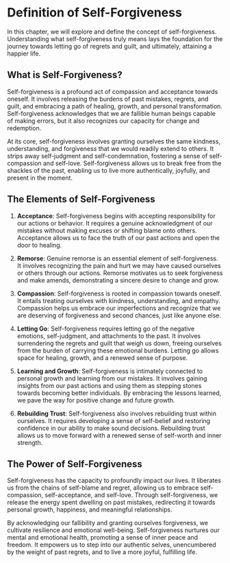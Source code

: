 Definition of Self-Forgiveness
=========================================

In this chapter, we will explore and define the concept of self-forgiveness. Understanding what self-forgiveness truly means lays the foundation for the journey towards letting go of regrets and guilt, and ultimately, attaining a happier life.

What is Self-Forgiveness?
-------------------------

Self-forgiveness is a profound act of compassion and acceptance towards oneself. It involves releasing the burdens of past mistakes, regrets, and guilt, and embracing a path of healing, growth, and personal transformation. Self-forgiveness acknowledges that we are fallible human beings capable of making errors, but it also recognizes our capacity for change and redemption.

At its core, self-forgiveness involves granting ourselves the same kindness, understanding, and forgiveness that we would readily extend to others. It strips away self-judgment and self-condemnation, fostering a sense of self-compassion and self-love. Self-forgiveness allows us to break free from the shackles of the past, enabling us to live more authentically, joyfully, and present in the moment.

The Elements of Self-Forgiveness
--------------------------------

1. **Acceptance**: Self-forgiveness begins with accepting responsibility for our actions or behavior. It requires a genuine acknowledgment of our mistakes without making excuses or shifting blame onto others. Acceptance allows us to face the truth of our past actions and open the door to healing.

2. **Remorse**: Genuine remorse is an essential element of self-forgiveness. It involves recognizing the pain and hurt we may have caused ourselves or others through our actions. Remorse motivates us to seek forgiveness and make amends, demonstrating a sincere desire to change and grow.

3. **Compassion**: Self-forgiveness is rooted in compassion towards oneself. It entails treating ourselves with kindness, understanding, and empathy. Compassion helps us embrace our imperfections and recognize that we are deserving of forgiveness and second chances, just like anyone else.

4. **Letting Go**: Self-forgiveness requires letting go of the negative emotions, self-judgment, and attachments to the past. It involves surrendering the regrets and guilt that weigh us down, freeing ourselves from the burden of carrying these emotional burdens. Letting go allows space for healing, growth, and a renewed sense of purpose.

5. **Learning and Growth**: Self-forgiveness is intimately connected to personal growth and learning from our mistakes. It involves gaining insights from our past actions and using them as stepping stones towards becoming better individuals. By embracing the lessons learned, we pave the way for positive change and future growth.

6. **Rebuilding Trust**: Self-forgiveness also involves rebuilding trust within ourselves. It requires developing a sense of self-belief and restoring confidence in our ability to make sound decisions. Rebuilding trust allows us to move forward with a renewed sense of self-worth and inner strength.

The Power of Self-Forgiveness
-----------------------------

Self-forgiveness has the capacity to profoundly impact our lives. It liberates us from the chains of self-blame and regret, allowing us to embrace self-compassion, self-acceptance, and self-love. Through self-forgiveness, we release the energy spent dwelling on past mistakes, redirecting it towards personal growth, happiness, and meaningful relationships.

By acknowledging our fallibility and granting ourselves forgiveness, we cultivate resilience and emotional well-being. Self-forgiveness nurtures our mental and emotional health, promoting a sense of inner peace and freedom. It empowers us to step into our authentic selves, unencumbered by the weight of past regrets, and to live a more joyful, fulfilling life.
